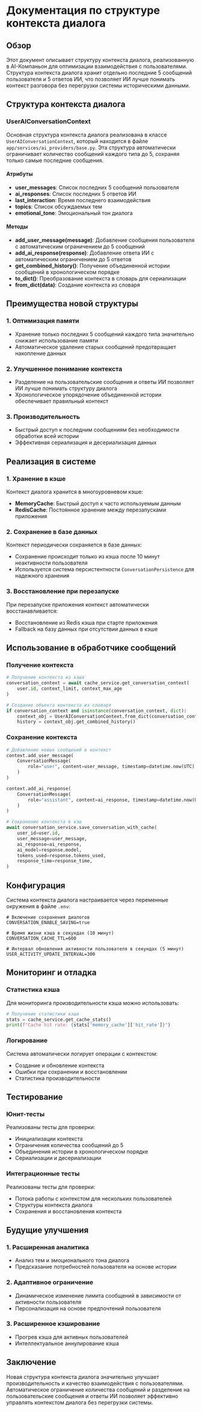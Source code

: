# Документация по структуре контекста диалога

## Обзор

Этот документ описывает структуру контекста диалога, реализованную в AI-Компаньон для оптимизации взаимодействия с пользователями. Структура контекста диалога хранит отдельно последние 5 сообщений пользователя и 5 ответов ИИ, что позволяет ИИ лучше понимать контекст разговора без перегрузки системы историческими данными.

## Структура контекста диалога

### UserAIConversationContext

Основная структура контекста диалога реализована в классе `UserAIConversationContext`, который находится в файле `app/services/ai_providers/base.py`. Эта структура автоматически ограничивает количество сообщений каждого типа до 5, сохраняя только самые последние сообщения.

#### Атрибуты

- **user_messages**: Список последних 5 сообщений пользователя
- **ai_responses**: Список последних 5 ответов ИИ
- **last_interaction**: Время последнего взаимодействия
- **topics**: Список обсуждаемых тем
- **emotional_tone**: Эмоциональный тон диалога

#### Методы

- **add_user_message(message)**: Добавление сообщения пользователя с автоматическим ограничением до 5 сообщений
- **add_ai_response(response)**: Добавление ответа ИИ с автоматическим ограничением до 5 ответов
- **get_combined_history()**: Получение объединенной истории сообщений в хронологическом порядке
- **to_dict()**: Преобразование контекста в словарь для сериализации
- **from_dict(data)**: Создание контекста из словаря

## Преимущества новой структуры

### 1. Оптимизация памяти
- Хранение только последних 5 сообщений каждого типа значительно снижает использование памяти
- Автоматическое удаление старых сообщений предотвращает накопление данных

### 2. Улучшенное понимание контекста
- Разделение на пользовательские сообщения и ответы ИИ позволяет ИИ лучше понимать структуру диалога
- Хронологическое упорядочение объединенной истории обеспечивает правильный контекст

### 3. Производительность
- Быстрый доступ к последним сообщениям без необходимости обработки всей истории
- Эффективная сериализация и десериализация данных

## Реализация в системе

### 1. Хранение в кэше
Контекст диалога хранится в многоуровневом кэше:
- **MemoryCache**: Быстрый доступ к часто используемым данным
- **RedisCache**: Постоянное хранение между перезапусками приложения

### 2. Сохранение в базе данных
Контекст периодически сохраняется в базе данных:
- Сохранение происходит только из кэша после 10 минут неактивности пользователя
- Используется система персистентности `ConversationPersistence` для надежного хранения

### 3. Восстановление при перезапуске
При перезапуске приложения контекст автоматически восстанавливается:
- Восстановление из Redis кэша при старте приложения
- Fallback на базу данных при отсутствии данных в кэше

## Использование в обработчике сообщений

### Получение контекста
```python
# Получение контекста из кэша
conversation_context = await cache_service.get_conversation_context(
    user.id, context_limit, context_max_age
)

# Создание объекта контекста из словаря
if conversation_context and isinstance(conversation_context, dict):
    context_obj = UserAIConversationContext.from_dict(conversation_context)
    history = context_obj.get_combined_history()
```

### Сохранение контекста
```python
# Добавление новых сообщений в контекст
context.add_user_message(
    ConversationMessage(
        role="user", content=user_message, timestamp=datetime.now(UTC)
    )
)

context.add_ai_response(
    ConversationMessage(
        role="assistant", content=ai_response, timestamp=datetime.now(UTC)
    )
)

# Сохранение контекста в кэш
await conversation_service.save_conversation_with_cache(
    user_id=user.id,
    user_message=user_message,
    ai_response=ai_response,
    ai_model=response.model,
    tokens_used=response.tokens_used,
    response_time=response_time,
)
```

## Конфигурация

Система контекста диалога настраивается через переменные окружения в файле `.env`:

```env
# Включение сохранения диалогов
CONVERSATION_ENABLE_SAVING=true

# Время жизни кэша в секундах (10 минут)
CONVERSATION_CACHE_TTL=600

# Интервал обновления активности пользователя в секундах (5 минут)
USER_ACTIVITY_UPDATE_INTERVAL=300
```

## Мониторинг и отладка

### Статистика кэша
Для мониторинга производительности кэша можно использовать:
```python
# Получение статистики кэша
stats = cache_service.get_cache_stats()
print(f"Cache hit rate: {stats['memory_cache']['hit_rate']}")
```

### Логирование
Система автоматически логирует операции с контекстом:
- Создание и обновление контекста
- Ошибки при сохранении и восстановлении
- Статистика производительности

## Тестирование

### Юнит-тесты
Реализованы тесты для проверки:
- Инициализации контекста
- Ограничения количества сообщений до 5
- Объединения истории в хронологическом порядке
- Сериализации и десериализации

### Интеграционные тесты
Реализованы тесты для проверки:
- Потока работы с контекстом для нескольких пользователей
- Структуры контекста диалога
- Сохранения и восстановления контекста

## Будущие улучшения

### 1. Расширенная аналитика
- Анализ тем и эмоционального тона диалога
- Предсказание потребностей пользователя на основе истории

### 2. Адаптивное ограничение
- Динамическое изменение лимита сообщений в зависимости от активности пользователя
- Персонализация на основе предпочтений пользователя

### 3. Расширенное кэширование
- Прогрев кэша для активных пользователей
- Интеллектуальное аннулирование кэша

## Заключение

Новая структура контекста диалога значительно улучшает производительность и качество взаимодействия с пользователями. Автоматическое ограничение количества сообщений и разделение на пользовательские сообщения и ответы ИИ позволяет эффективно управлять контекстом диалога без перегрузки системы.